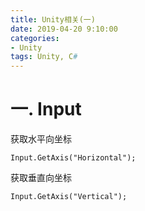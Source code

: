 ```yaml
---
title: Unity相关(一)
date: 2019-04-20 9:10:00
categories:
- Unity
tags: Unity, C#
---
```


# 一. Input
获取水平向坐标
```
Input.GetAxis("Horizontal");
```
获取垂直向坐标
```
Input.GetAxis("Vertical");
```

